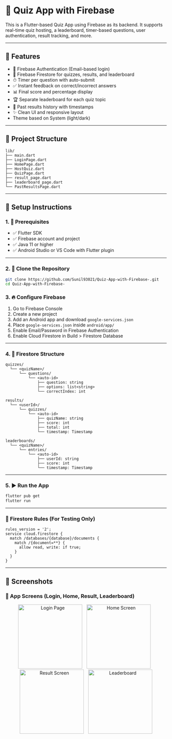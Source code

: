 # 📱 Quiz App with Firebase

This is a Flutter-based Quiz App using Firebase as its backend. It supports real-time quiz hosting, a leaderboard, timer-based questions, user authentication, result tracking, and more.

---

## 🚀 Features

* 🔐 Firebase Authentication (Email-based login)
* 📆 Firebase Firestore for quizzes, results, and leaderboard
* ⏱ Timer per question with auto-submit
* ✅ Instant feedback on correct/incorrect answers
* 📊 Final score and percentage display
* 🏆 Separate leaderboard for each quiz topic
* 📜 Past results history with timestamps
* ✨ Clean UI and responsive layout
* Theme based on System (light/dark)
---

## 📁 Project Structure

```
lib/
├── main.dart
├── LoginPage.dart
├── HomePage.dart
├── HostQuiz.dart
├── QuizPage.dart
├── result_page.dart
├── leaderboard_page.dart
└── PastResultsPage.dart
```

---

## 💪 Setup Instructions

### 1. 🔧 Prerequisites

* ✅ Flutter SDK
* ✅ Firebase account and project
* ✅ Java 11 or higher
* ✅ Android Studio or VS Code with Flutter plugin

---

### 2. 🧩 Clone the Repository

```bash
git clone https://github.com/Sunil93021/Quiz-App-with-Firebase-.git
cd Quiz-App-with-Firebase-
```

### 3. 🔥 Configure Firebase

1. Go to Firebase Console
2. Create a new project
3. Add an Android app and download `google-services.json`
4. Place `google-services.json` inside `android/app/`
5. Enable Email/Password in Firebase Authentication
6. Enable Cloud Firestore in Build > Firestore Database

---

### 4. 🧱 Firestore Structure

```
quizzes/
  └── <quizName>/
      └── questions/
          └── <auto-id>
              ├── question: string
              ├── options: list<string>
              └── correctIndex: int

results/
  └── <userId>/
      └── quizzes/
          └── <auto-id>
              ├── quizName: string
              ├── score: int
              ├── total: int
              └── timestamp: Timestamp

leaderboards/
  └── <quizName>/
      └── entries/
          └── <auto-id>
              ├── userId: string
              ├── score: int
              └── timestamp: Timestamp
```

---

### 5. ▶️ Run the App

```bash
flutter pub get
flutter run
```

---

### 🔐 Firestore Rules (For Testing Only)

```
rules_version = '2';
service cloud.firestore {
  match /databases/{database}/documents {
    match /{document=**} {
      allow read, write: if true;
    }
  }
}
```

---
## 📸 Screenshots

### 🧩 App Screens (Login, Home, Result, Leaderboard)
<p align="center">
  <img src="https://github.com/user-attachments/assets/edfbe0ef-344d-4536-a446-91bab4676eaf" width="200" alt="Login Page" style="margin-right: 10px;"/>
  <img src="https://github.com/user-attachments/assets/e1e528d6-fb50-449c-a70e-6ccfc2db6204" width="200" alt="Home Screen" style="margin-right: 10px;"/>
  <img src="https://github.com/user-attachments/assets/00b1e2af-af47-4583-bd65-1589632c3000" width="200" alt="Result Screen" style="margin-right: 10px;"/>
  <img src="https://github.com/user-attachments/assets/c0d60594-87da-4216-ae38-e1c33845c26c" width="200" alt="Leaderboard"/>
</p>
